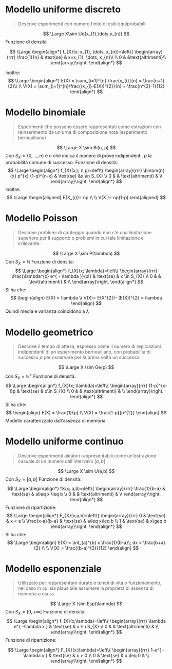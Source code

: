 # Modello uniforme discreto 

> Descrive esperimenti con numero finito di esiti equiprobabili

$$
\Large X\sim Ud(x_{1},\dots,x_{n})
$$
Funzione di densità

$$
\Large
\begin{align*}
    f_{X}(x; x_{1}, \dots, x_{n})=\left\{
    \begin{array}{rrr}
     \frac{1}{n} & \text{se} & x=x_{1}, \dots, x_{n}\\ \\
     0 & &\text{altrimenti}\\
    \end{array}\right.
\end{align*}
$$

Inoltre: 
$$
\Large
\begin{align*}
E(X) = \sum_{i=1}^{n} \frac{x_{i}}{n} = \frac{n+1}{2}\\ \\
V(X) = \sum_{i=1}^{n}\frac{(x_{i}-E(X))^{2}}{n} = \frac{n^{2}-1}{12}
\end{align*}
$$
# Modello binomiale 
> Esperimenti che possono essere rappresentati come estrazioni con reinserimento da un'urna di composizione nota (esperimento bernoulliano)

$$
\Large
X \sim Bi(n, p) 
$$
Con $S_{X}=\{0, \dots, n\}$ e $n$ che indica il numero di prove indipendenti, $p$ la probabilità comune di successo. 
Funzione di densità: 
$$
\Large
\begin{align*}
 f_{X}(x;\; n,p)=\left\{
 \begin{array}{rrr} 
 \binom{n}{x} p^{x} (1-p)^{n-x}  & \text{se} &x \in S_{X} \\ 
 0 & & \text{altrimenti} & \\ 
    \end{array}\right. 
 \end{align*}
$$
Inoltre: 
$$
\Large
\begin{aligned}
E(X_{i})= np \\ \\
V(X )= np(1-p)
\end{aligned}
$$

# Modello Poisson
> Descrive problemi di conteggio quando non c'è una limitazione superiore per il supporto o problemi in cui tale limitazione è irrilevante. 

$$
\Large
X \sim P(\lambda)
$$
Con $S_{X} = \mathbb{N}$
Funzione di densità: 
$$
\Large
\begin{align*}
 f_{X}(x; \lambda)=\left\{
 \begin{array}{rrr} 
 \frac{\lambda^{x} e^{ - \lambda }}{x!} & \text{se} & x \in S_{X}\ \\ 
 0 & & \text{altrimenti} & \\ 
    \end{array}\right. 
 \end{align*}
$$
Si ha che: 
$$
\begin{align}
 E(X) = \lambda \\
V(X)= E(X^{2})- (E(X))^{2} = \lambda
\end{align}
$$
Quindi media e varianza coincidono a $\lambda$

# Modello geometrico 
> Descrive il tempo di attesa, espresso come il numero di replicazioni indipendenti di un esperimento bernoulliano, con probabilità di successo $p$ per osservare per la prima volta un successo. 

$$
\Large
X \sim Ge(p)
$$
con $S_{X} = \mathbb{N}^+$ 
Funzione di densità: 
$$
\Large
\begin{align*}
 f_{X}(x; \lambda)=\left\{
 \begin{array}{rrr} 
 (1-p)^{x-1}p & \text{se} & x\in S_{X} \\ 
 0 & & \text{altrimenti} & \\ 
    \end{array}\right. 
 \end{align*}
$$
Si ha che: 
$$
\begin{align}
E(X) = \frac{1}{p}  \\
V(X) =  \frac{1-p}{p^{2}}
\end{align}
$$
Modello caratterizzato dall'assenza di memoria

# Modello uniforme continuo 
> Descrive esperimenti aleatori rappresentabili come un'estrazione casuale di un numero dall'intervallo $[a,b]$

$$
\Large
X \sim U(a,b)
$$
Con $S_{X} = [a,b]$
Funzione di densità: 
$$
\Large
\begin{align*}
 fX(x; a,b)=\left\{
 \begin{array}{rrr} 
 \frac{1}{b-a} & \text{se} & a\leq x \leq b \\ 
 0 & & \text{altrimenti} & \\ 
    \end{array}\right. 
 \end{align*}
$$
Funzione di ripartizione: 
$$
\Large
\begin{align*}
 F_{X}(x;a,b)=\left\{
 \begin{array}{rrr} 
 0 & \text{se} & x < a \\ 
 \frac{x-a}{b-a} & \text{se} & a\leq x\leq b \\ 
 1 & \text{se} & x\geq b 
    \end{array}\right. 
 \end{align*}
$$
Si ha che: 
$$
\Large
\begin{align}
E(X) = \int_{a}^{b} x \frac{1}{b-a}\; dx = \frac{b+a}{2}  \\ \\
V(X) = \frac{(b-a)^{2}}{12}
\end{align}
$$
# Modello esponenziale 
> Utilizzato per rappresentare durate e tempi di vita o funzionamento, nel caso in cui sia plausibile assumere la proprietà di assenza di memoria o usura. 

$$
\Large
X \sim Esp(\lambda)
$$
Con $S_{X} = [0, +\infty[$
Funzione di densità: 
$$
\Large
\begin{align*}
 f_{X}(x;\lambda)=\left\{
 \begin{array}{rrr} 
 \lambda e^{ -\lambda x } & \text{se} & x \in S_{X} \\ 
 0 & & \text{altrimenti} & \\ 
    \end{array}\right. 
 \end{align*}
$$
Funzione di ripartizione: 

$$
\Large
\begin{align*}
 F_{X}(x;\lambda)=\left\{
 \begin{array}{rrr} 
 1-e^{ -\lambda x } & \text{se} & x > 0 \\ 
 0 &  \text{se}  & x \leq 0 & \\ 
    \end{array}\right. 
 \end{align*}
$$
